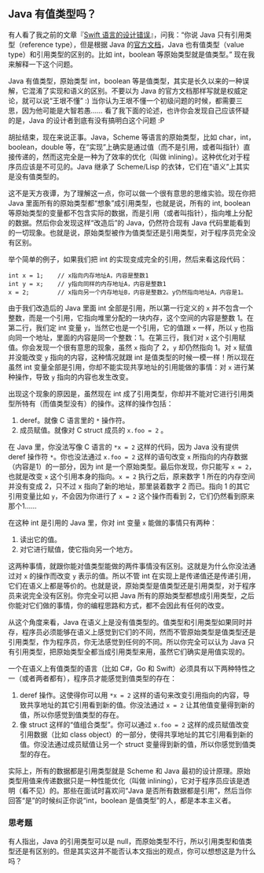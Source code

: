## Java 有值类型吗？

有人看了我之前的文章『[Swift 语言的设计错误](http://www.yinwang.org/blog-cn/2016/06/06/swift)』，问我：“你说 Java 只有引用类型（reference type），但是根据 Java 的[官方文档](http://docs.oracle.com/javase/tutorial/java/nutsandbolts/datatypes.html)，Java 也有值类型（value type）和引用类型的区别的。比如 int，boolean 等原始类型就是值类型。” 现在我来解释一下这个问题。

Java 有值类型，原始类型 int，boolean 等是值类型，其实是长久以来的一种误解，它混淆了实现和语义的区别。不要以为 Java 的官方文档那样写就是权威定论，就可以说“王垠不懂” :) 当你认为王垠不懂一个初级问题的时候，都需要三思，因为他可能是大智若愚…… 看了我下面的论述，也许你会发现自己应该怀疑的是，Java 的设计者到底有没有搞明白这个问题 :P

胡扯结束，现在来说正事。Java，Scheme 等语言的原始类型，比如 char，int，boolean，double 等，在“实现”上确实是通过值（而不是引用，或者叫指针）直接传递的，然而这完全是一种为了效率的优化（叫做 inlining）。这种优化对于程序员应该是不可见的。Java 继承了 Scheme/Lisp 的衣钵，它们在“语义”上其实是没有值类型的。

这不是天方夜谭，为了理解这一点，你可以做一个很有意思的思维实验。现在你把 Java 里面所有的原始类型都“想象”成引用类型，也就是说，所有的 int, boolean 等原始类型的变量都不包含实际的数据，而是引用（或者叫指针），指向堆上分配的数据。然后你会发现这样“改造后”的 Java，仍然符合现有 Java 代码里能看到的一切现象。也就是说，原始类型被作为值类型还是引用类型，对于程序员完全没有区别。

举个简单的例子，如果我们把 int 的实现变成完全的引用，然后来看这段代码：

<div class="highlighter-rouge">

<div class="highlight">

    int x = 1;    // x指向内存地址A，内容是整数1
    int y = x;    // y指向同样的内存地址A，内容是整数1
    x = 2;        // x指向另一个内存地址B，内容是整数2。y仍然指向地址A，内容是1。

</div>

</div>

由于我们改造后的 Java 里面 int 全部是引用，所以第一行定义的 `x` 并不包含一个整数，而是一个引用，它指向堆里分配的一块内存，这个空间的内容是整数 1。在第二行，我们定 int 变量 `y`，当然它也是一个引用，它的值跟 `x` 一样，所以 `y` 也指向同一个地址，里面的内容是同一个整数：1。在第三行，我们对 `x` 这个引用赋值。你会发现一个很有意思的现象，虽然 `x` 指向了 2，`y` 却仍然指向 1。对 `x` 赋值并没能改变 `y` 指向的内容，这种情况就跟 int 是值类型的时候一模一样！所以现在虽然 int 变量全部是引用，你却不能实现共享地址的引用能做的事情：对 `x` 进行某种操作，导致 `y` 指向的内容也发生改变。

出现这个现象的原因是，虽然现在 int 成了引用类型，你却并不能对它进行引用类型所特有（而值类型没有）的操作。这样的操作包括：

1.  deref。就像 C 语言里的 `*` 操作符。
2.  成员赋值。就像对 C struct 成员的 `x.foo = 2` 。

在 Java 里，你没法写像 C 语言的 `*x = 2` 这样的代码，因为 Java 没有提供 deref 操作符 `*`。你也没法通过 `x.foo = 2` 这样的语句改变 `x` 所指向的内存数据（内容是1）的一部分，因为 int 是一个原始类型。最后你发现，你只能写 `x = 2`，也就是改变 `x` 这个引用本身的指向。`x = 2` 执行之后，原来数字 1 所在的内存空间并没有变成 2，只不过 x 指向了新的地址，那里装着数字 2 而已。指向 1 的其它引用变量比如 `y`，不会因为你进行了 `x = 2` 这个操作而看到 2，它们仍然看到原来那个1……

在这种 int 是引用的 Java 里，你对 int 变量 `x` 能做的事情只有两种：

1.  读出它的值。
2.  对它进行赋值，使它指向另一个地方。

这两种事情，就跟你能对值类型能做的两件事情没有区别。这就是为什么你没法通过对 `x` 的操作而改变 `y` 表示的值。所以不管 int 在实现上是传递值还是传递引用，它们在语义上都是等价的。也就是说，原始类型是值类型还是引用类型，对于程序员来说完全没有区别。你完全可以把 Java 所有的原始类型都想成引用类型，之后你能对它们做的事情，你的编程思路和方式，都不会因此有任何的改变。

从这个角度来看，Java 在语义上是没有值类型的。值类型和引用类型如果同时并存，程序员必须能够在语义上感觉到它们的不同，然而不管原始类型是值类型还是引用类型，作为程序员，你无法感觉到任何的不同。所以你完全可以认为 Java 只有引用类型，把原始类型全都当成引用类型来用，虽然它们确实是用值实现的。

一个在语义上有值类型的语言（比如 C#，Go 和 Swift）必须具有以下两种特性之一（或者两者都有），程序员才能感觉到值类型的存在：

1.  deref 操作。这使得你可以用 `*x = 2` 这样的语句来改变引用指向的内容，导致共享地址的其它引用看到新的值。你没法通过 `x = 2` 让其他值变量得到新的值，所以你感觉到值类型的存在。
2.  像 struct 这样的“值组合类型”。你可以通过 `x.foo = 2` 这样的成员赋值改变引用数据（比如 class object）的一部分，使得共享地址的其它引用看到新的值。你没法通过成员赋值让另一个 struct 变量得到新的值，所以你感觉到值类型的存在。

实际上，所有的数据都是引用类型就是 Scheme 和 Java 最初的设计原理。原始类型用值来传递数据只是一种性能优化（叫做 inlining），它对于程序员应该是透明（看不见）的。那些在面试时喜欢问“Java 是否所有数据都是引用”，然后当你回答“是”的时候纠正你说“int，boolean 是值类型”的人，都是本本主义者。

### 思考题

有人指出，Java 的引用类型可以是 null，而原始类型不行，所以引用类型和值类型还是有区别的。但是其实这并不能否认本文指出的观点，你可以想想这是为什么吗？
